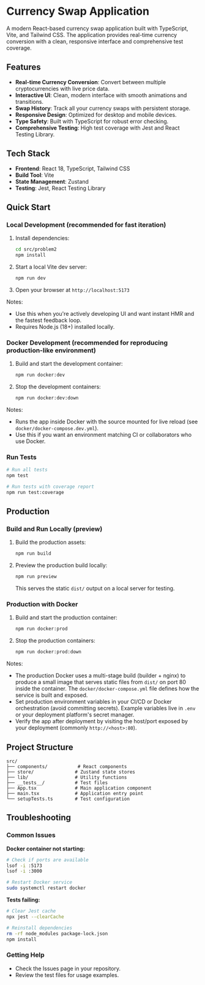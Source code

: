 # Currency Swap Application

A modern React-based currency swap application built with TypeScript, Vite, and Tailwind CSS. The application provides real-time currency conversion with a clean, responsive interface and comprehensive test coverage.

## Features

- **Real-time Currency Conversion**: Convert between multiple cryptocurrencies with live price data.
- **Interactive UI**: Clean, modern interface with smooth animations and transitions.
- **Swap History**: Track all your currency swaps with persistent storage.
- **Responsive Design**: Optimized for desktop and mobile devices.
- **Type Safety**: Built with TypeScript for robust error checking.
- **Comprehensive Testing**: High test coverage with Jest and React Testing Library.

## Tech Stack

- **Frontend**: React 18, TypeScript, Tailwind CSS
- **Build Tool**: Vite
- **State Management**: Zustand
- **Testing**: Jest, React Testing Library

## Quick Start

### Local Development (recommended for fast iteration)

1. Install dependencies:

   ```bash
   cd src/problem2
   npm install
   ```

2. Start a local Vite dev server:

   ```bash
   npm run dev
   ```

3. Open your browser at `http://localhost:5173`

Notes:

- Use this when you're actively developing UI and want instant HMR and the fastest feedback loop.
- Requires Node.js (18+) installed locally.

### Docker Development (recommended for reproducing production-like environment)

1. Build and start the development container:

   ```bash
   npm run docker:dev
   ```

2. Stop the development containers:

   ```bash
   npm run docker:dev:down
   ```

Notes:

- Runs the app inside Docker with the source mounted for live reload (see `docker/docker-compose.dev.yml`).
- Use this if you want an environment matching CI or collaborators who use Docker.

### Run Tests

```bash
# Run all tests
npm test

# Run tests with coverage report
npm run test:coverage
```

## Production

### Build and Run Locally (preview)

1. Build the production assets:

   ```bash
   npm run build
   ```

2. Preview the production build locally:

   ```bash
   npm run preview
   ```

   This serves the static `dist/` output on a local server for testing.

### Production with Docker

1. Build and start the production container:

   ```bash
   npm run docker:prod
   ```

2. Stop the production containers:

   ```bash
   npm run docker:prod:down
   ```

Notes:

- The production Docker uses a multi-stage build (builder + nginx) to produce a small image that serves static files from `dist/` on port 80 inside the container. The `docker/docker-compose.yml` file defines how the service is built and exposed.
- Set production environment variables in your CI/CD or Docker orchestration (avoid committing secrets). Example variables live in `.env` or your deployment platform's secret manager.
- Verify the app after deployment by visiting the host/port exposed by your deployment (commonly `http://<host>:80`).

## Project Structure

```
src/
├── components/           # React components
├── store/               # Zustand state stores
├── lib/                 # Utility functions
├── __tests__/           # Test files
├── App.tsx              # Main application component
├── main.tsx             # Application entry point
└── setupTests.ts        # Test configuration
```

## Troubleshooting

### Common Issues

**Docker container not starting:**

```bash
# Check if ports are available
lsof -i :5173
lsof -i :3000

# Restart Docker service
sudo systemctl restart docker
```

**Tests failing:**

```bash
# Clear Jest cache
npx jest --clearCache

# Reinstall dependencies
rm -rf node_modules package-lock.json
npm install
```

### Getting Help

- Check the Issues page in your repository.
- Review the test files for usage examples.
